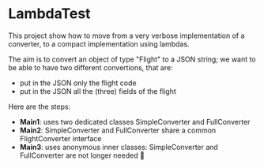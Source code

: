 # LambdaTest
This project show how to move from a very verbose implementation of a converter, to a compact implementation using lambdas.

The aim is to convert an object of type "Flight" to a JSON string;
we want to be able to have two different convertions, that are:
- put in the JSON only the flight code
- put in the JSON all the (three) fields of the flight

Here are the steps:
- **Main1**: uses two dedicated classes SimpleConverter and FullConverter
- **Main2**: SimpleConverter and FullConverter share a common FlightConverter interface
- **Main3**: uses anonymous inner classes: SimpleConverter and FullConverter are not longer needed  🎉 

